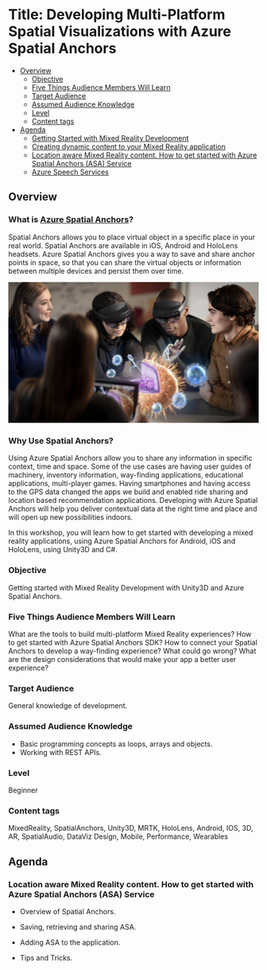 # Title: Developing Multi-Platform Spatial Visualizations with Azure Spatial Anchors

  - [Overview](#overview)
    - [Objective](#objective)
    - [Five Things Audience Members Will Learn](#five-things-audience-members-will-learn)
    - [Target Audience](#target-audience)
    - [Assumed Audience Knowledge](#assumed-audience-knowledge)
    - [Level](#level)
    - [Content tags](#content-tags)
  - [Agenda](#agenda)
    - [Getting Started with Mixed Reality Development](#getting-started-with-mixed-reality-development)
    - [Creating dynamic content to your Mixed Reality application](#creating-dynamic-content-to-your-mixed-reality-application)
    - [Location aware Mixed Reality content. How to get started with Azure Spatial Anchors (ASA) Service](#location-aware-mixed-reality-content-how-to-get-started-with-azure-spatial-anchors-asa-service)
    - [Azure Speech Services](#azure-speech-services)

## Overview

### What is [Azure Spatial Anchors]()?

Spatial Anchors allows you to place virtual object in a specific place in your real world. Spatial Anchors are available in iOS, Android and HoloLens headsets.
Azure Spatial Anchors gives you a way to save and share anchor points in space, so that you can share the virtual objects or information between multiple devices and persist them over time.

![Shared experiences using Azure Spatial Anchors](images/asa.jpg)

### Why Use Spatial Anchors?

Using Azure Spatial Anchors allow you to share any information in specific context, time and space. 
Some of the use cases are having user guides of machinery, inventory information, way-finding applications, educational applications, multi-player games. 
Having smartphones and having access to the GPS data changed the apps we build and enabled ride sharing and location based recommendation applications.
Developing with Azure Spatial Anchors will help you deliver contextual data at the right time and place and will open up new possibilities indoors. 

In this workshop, you will learn how to get started with developing a mixed reality applications, using Azure Spatial Anchors for Android, iOS and HoloLens, using Unity3D and C#. 

### Objective

Getting started with Mixed Reality Development with Unity3D and Azure Spatial Anchors.

### Five Things Audience Members Will Learn

What are the tools to build multi-platform Mixed Reality experiences?
How to get started with Azure Spatial Anchors SDK?
How to connect your Spatial Anchors to develop a way-finding experience?
What could go wrong?
What are the design considerations that would make your app a better user experience?

### Target Audience

General knowledge of development.

### Assumed Audience Knowledge

- Basic programming concepts as loops, arrays and objects.
- Working with REST APIs.

### Level

Beginner

### Content tags

MixedReality, SpatialAnchors, Unity3D, MRTK, HoloLens, Android, IOS, 3D, AR, SpatialAudio, DataViz Design, Mobile, Performance, Wearables

## Agenda

### Location aware Mixed Reality content. How to get started with Azure Spatial Anchors (ASA) Service

- Overview of Spatial Anchors.

- Saving, retrieving and sharing ASA.

- Adding ASA to the application.

- Tips and Tricks.

